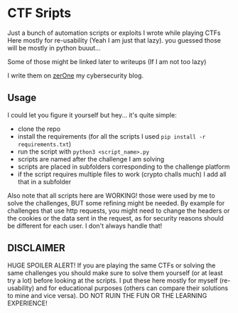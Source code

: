 # CTF Sripts

Just a bunch of automation scripts or exploits I wrote while playing CTFs
Here mostly for re-usability (Yeah I am just that lazy).
you guessed those will be mostly in python buuut...

Some of those might be linked later to writeups (If I am not too lazy)

I write them on [zerOne](https://dev.nairolf32.com/zerOne) my cybersecurity blog.

## Usage

I could let you figure it yourself but hey... it's quite simple:

- clone the repo
- install the requirements (for all the scripts I used `pip install -r requirements.txt`)
- run the script with `python3 <script_name>.py`
- scripts are named after the challenge I am solving
- scripts are placed in subfolders corresponding to the challenge platform
- if the script requires multiple files to work (crypto challs much) I add all that in a subfolder

Also note that all scripts here are WORKING! those were used by me to solve the challenges, BUT some refining might be needed.
By example for challenges that use http requests, you might need to change the headers or the cookies or the data sent in the request,
as for security reasons should be different for each user. I don't always handle that!


## DISCLAIMER

HUGE SPOILER ALERT! If you are playing the same CTFs or solving the same challenges you should make sure to solve them yourself (or at least try a lot)
before looking at the scripts. I put these here mostly for myself (re-usability) and for educational purposes (others can compare their solutions to mine and
vice versa). DO NOT RUIN THE FUN OR THE LEARNING EXPERIENCE!
